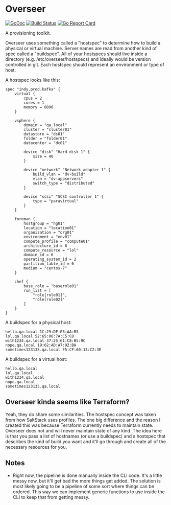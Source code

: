 # Overseer
[![GoDoc](https://godoc.org/github.com/iamthemuffinman/overseer?status.svg)](https://godoc.org/github.com/iamthemuffinman/overseer)
[![Build Status](https://travis-ci.org/iamthemuffinman/overseer.svg?branch=master)](https://travis-ci.org/iamthemuffinman/overseer) [![Go Report Card](https://goreportcard.com/badge/github.com/iamthemuffinman/overseer)](https://goreportcard.com/report/github.com/iamthemuffinman/overseer)

A provisioning toolkit.

Overseer uses something called a "hostspec" to determine how to build a physical or virtual machine.
Server names are read from another kind of spec called a "buildspec". All of your hostspecs should
live inside a directory (e.g. /etc/overseer/hostspecs) and ideally would be version controlled in
git. Each hostspec should represent an environment or type of host.

A hostspec looks like this:
```hcl
spec "indy.prod.kafka" {
    virtual {
        cpus = 2
        cores = 1
        memory = 8096
    }

    vsphere {
        domain = "qa.local"
        cluster = "cluster01"
        datastore = "ds01"
        folder = "folder01"
        datacenter = "dc01"

        device "disk" "Hard disk 1" {
            size = 40
        }

        device "network" "Network adapter 1" {
            build_vlan = "dv-build"
            vlan = "dv-appservers"
            switch_type = "distributed"
        }

        device "scsi" "SCSI controller 1" {
            type = "paravirtual"
        }
    }

    foreman {
        hostgroup = "hg01"
        location = "location01"
        organization = "org01"
        environment = "env01"
        compute_profile = "compute01"
        architecture_id = 6
        compute_resource = "lol"
        domain_id = 6
        operating_system_id = 2
        partition_table_id = 6
        medium = "centos-7"
    }

    chef {
        base_role = "baserole01"
        run_list = [
            "role[role01]",
            "role[role02]"
        ]
    }
}
```

A buildspec for a physical host:
```hcl
hello.qa.local 1C:29:DF:E5:AA:B5
lol.qa.local 52:65:06:7A:C5:C8
with1234.qa.local 37:25:61:C8:B5:9C
nope.qa.local 19:62:AD:A7:92:BA
sometimes123135.qa.local E5:CF:60:13:C2:3E
```

A buildspec for a virtual host:
```hcl
hello.qa.local
lol.qa.local
with1234.qa.local
nope.qa.local
sometimes123135.qa.local
```

## Overseer kinda seems like Terraform?
Yeah, they do share some similarities. The hostspec concept was taken from how SaltStack uses profiles.
The one big difference and the reason I created this was because Terraform currently needs to maintain state.
Overseer does not and will never maintain state of any kind. The idea here is that you pass a list of hostnames
(or use a buildspec) and a hostspec that describes the kind of build you want and it'll go through and create
all of the necessary resources for you.


## Notes
* Right now, the pipeline is done manually inside the CLI code. It's a little messy now, but it'll get bad the more
things get added. The solution is most likely going to be a pipeline of some sort where things can be ordered.
This way we can implement generic functions to use inside the CLI to keep that from getting messy.
